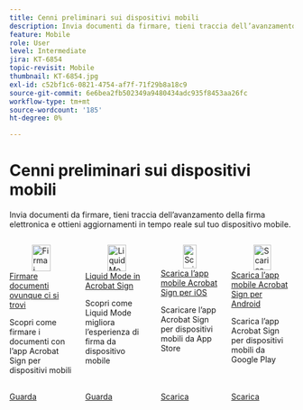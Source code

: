 ```yaml
---
title: Cenni preliminari sui dispositivi mobili
description: Invia documenti da firmare, tieni traccia dell’avanzamento della firma elettronica e ottieni aggiornamenti in tempo reale sul tuo dispositivo mobile
feature: Mobile
role: User
level: Intermediate
jira: KT-6854
topic-revisit: Mobile
thumbnail: KT-6854.jpg
exl-id: c52bf1c6-0821-4754-af7f-71f29b8a18c9
source-git-commit: 6e6bea2fb502349a9480434adc935f8453aa26fc
workflow-type: tm+mt
source-wordcount: '185'
ht-degree: 0%

---
```


# Cenni preliminari sui dispositivi mobili

Invia documenti da firmare, tieni traccia dell’avanzamento della firma elettronica e ottieni aggiornamenti in tempo reale sul tuo dispositivo mobile.

<!-- COMMENT -->
<!-- CARDS

* https://experienceleague.adobe.com/en/docs/document-cloud-learn/sign-learning-hub/mobile/mobile-tutorials/sign-mobile
  {target = _self}
  {title = Sign documents on the go}
  {description = Learn how to sign documents using the Acrobat Sign mobile app}
  {image = https://experienceleague.adobe.com/en/docs/document-cloud-learn/sign-learning-hub/mobile/media_1dc425116847a31ac4d8e1c17da3684ddc376dd36.png?width=400&format=webply&optimize=medium}
  {cta = Watch}
* https://experienceleague.adobe.com/en/docs/document-cloud-learn/sign-learning-hub/mobile/mobile-tutorials/liquidmode
  {target = _self}
  {title = Liquid Mode in Acrobat Sign}
  {description = Learn how Liquid Mode improves the mobile signing experience}
  {image = https://experienceleague.adobe.com/en/docs/document-cloud-learn/sign-learning-hub/mobile/media_14ec3ea49d7e2433c2317aa96e21bee055bd068c2.png?width=400&format=webply&optimize=medium}
  {cta = Watch}
* https://apps.apple.com/us/app/adobe-acrobat-sign/id481082197#_blank
  {target = _self}
  {title = Download Acrobat Sign mobile app for iOS}
  {description = Download Acrobat Sign mobile app from App Store}
  {image = https://experienceleague.adobe.com/en/docs/document-cloud-learn/sign-learning-hub/mobile/media_142465fb5c98e1d544f7379fa862d376984800616.png?width=400&format=webply&optimize=medium}
  {cta = Download}
* https://play.google.com/store/apps/details?id=com.adobe.echosign&hl=en&pli=1#_blank
  {target = _self}
  {title = Download Acrobat Sign mobile app for Android}
  {description = Download Acrobat Sign mobile app from Google Play}
  {image = https://experienceleague.adobe.com/en/docs/document-cloud-learn/sign-learning-hub/mobile/media_161540190f21bf9bac11a88422b04d229fd1dd02b.png?width=400&format=webply&optimize=medium}
  {cta = Download}
  
-->
<!-- END COMMENT -->

<!-- START CARDS HTML - DO NOT MODIFY BY HAND -->
<div class="columns">
    <div class="column is-half-tablet is-half-desktop is-one-third-widescreen" aria-label="Sign documents on the go">
        <div class="card" style="height: 100%; display: flex; flex-direction: column; height: 100%;">
            <div class="card-image">
                <figure class="image x-is-16by9">
                    <a href="https://experienceleague.adobe.com/en/docs/document-cloud-learn/sign-learning-hub/mobile/mobile-tutorials/sign-mobile" title="Firma i documenti ovunque ti trovi" target="_self" rel="referrer">
                        <img class="is-bordered-r-small" src="https://experienceleague.adobe.com/en/docs/document-cloud-learn/sign-learning-hub/mobile/media_1dc425116847a31ac4d8e1c17da3684ddc376dd36.png?width=400&format=webply&optimize=medium" alt="Firma i documenti ovunque ti trovi"
                             style="width: 100%; aspect-ratio: 16 / 9; object-fit: cover; overflow: hidden; display: block; margin: auto;">
                    </a>
                </figure>
            </div>
            <div class="card-content is-padded-small" style="display: flex; flex-direction: column; flex-grow: 1; justify-content: space-between;">
                <div class="top-card-content">
                    <p class="headline is-size-6 has-text-weight-bold">
                        <a href="https://experienceleague.adobe.com/en/docs/document-cloud-learn/sign-learning-hub/mobile/mobile-tutorials/sign-mobile" target="_self" rel="referrer" title="Firma i documenti ovunque ti trovi">Firmare documenti ovunque ci si trovi</a>
                    </p>
                    <p class="is-size-6">Scopri come firmare i documenti con l’app Acrobat Sign per dispositivi mobili</p>
                </div>
                <a href="https://experienceleague.adobe.com/en/docs/document-cloud-learn/sign-learning-hub/mobile/mobile-tutorials/sign-mobile" target="_self" rel="referrer" class="spectrum-Button spectrum-Button--outline spectrum-Button--primary spectrum-Button--sizeM" style="align-self: flex-start; margin-top: 1rem;">
                    <span class="spectrum-Button-label has-no-wrap has-text-weight-bold">Guarda</span>
                </a>
            </div>
        </div>
    </div>
    <div class="column is-half-tablet is-half-desktop is-one-third-widescreen" aria-label="Liquid Mode in Acrobat Sign">
        <div class="card" style="height: 100%; display: flex; flex-direction: column; height: 100%;">
            <div class="card-image">
                <figure class="image x-is-16by9">
                    <a href="https://experienceleague.adobe.com/en/docs/document-cloud-learn/sign-learning-hub/mobile/mobile-tutorials/liquidmode" title="Liquid Mode in Acrobat Sign" target="_self" rel="referrer">
                        <img class="is-bordered-r-small" src="https://experienceleague.adobe.com/en/docs/document-cloud-learn/sign-learning-hub/mobile/media_14ec3ea49d7e2433c2317aa96e21bee055bd068c2.png?width=400&format=webply&optimize=medium" alt="Liquid Mode in Acrobat Sign"
                             style="width: 100%; aspect-ratio: 16 / 9; object-fit: cover; overflow: hidden; display: block; margin: auto;">
                    </a>
                </figure>
            </div>
            <div class="card-content is-padded-small" style="display: flex; flex-direction: column; flex-grow: 1; justify-content: space-between;">
                <div class="top-card-content">
                    <p class="headline is-size-6 has-text-weight-bold">
                        <a href="https://experienceleague.adobe.com/en/docs/document-cloud-learn/sign-learning-hub/mobile/mobile-tutorials/liquidmode" target="_self" rel="referrer" title="Liquid Mode in Acrobat Sign">Liquid Mode in Acrobat Sign</a>
                    </p>
                    <p class="is-size-6">Scopri come Liquid Mode migliora l’esperienza di firma da dispositivo mobile</p>
                </div>
                <a href="https://experienceleague.adobe.com/en/docs/document-cloud-learn/sign-learning-hub/mobile/mobile-tutorials/liquidmode" target="_self" rel="referrer" class="spectrum-Button spectrum-Button--outline spectrum-Button--primary spectrum-Button--sizeM" style="align-self: flex-start; margin-top: 1rem;">
                    <span class="spectrum-Button-label has-no-wrap has-text-weight-bold">Guarda</span>
                </a>
            </div>
        </div>
    </div>
    <div class="column is-half-tablet is-half-desktop is-one-third-widescreen" aria-label="Download Acrobat Sign mobile app for iOS">
        <div class="card" style="height: 100%; display: flex; flex-direction: column; height: 100%;">
            <div class="card-image">
                <figure class="image x-is-16by9">
                    <a href="https://apps.apple.com/us/app/adobe-acrobat-sign/id481082197#_blank" title="Scarica l’app Acrobat Sign per dispositivi mobili per iOS" target="_self" rel="referrer">
                        <img class="is-bordered-r-small" src="https://experienceleague.adobe.com/en/docs/document-cloud-learn/sign-learning-hub/mobile/media_142465fb5c98e1d544f7379fa862d376984800616.png?width=400&format=webply&optimize=medium" alt="Scarica l’app Acrobat Sign per dispositivi mobili per iOS"
                             style="width: 100%; aspect-ratio: 16 / 9; object-fit: cover; overflow: hidden; display: block; margin: auto;">
                    </a>
                </figure>
            </div>
            <div class="card-content is-padded-small" style="display: flex; flex-direction: column; flex-grow: 1; justify-content: space-between;">
                <div class="top-card-content">
                    <p class="headline is-size-6 has-text-weight-bold">
                        <a href="https://apps.apple.com/us/app/adobe-acrobat-sign/id481082197#_blank" target="_self" rel="referrer" title="Scarica l’app Acrobat Sign per dispositivi mobili per iOS">Scarica l’app mobile Acrobat Sign per iOS</a>
                    </p>
                    <p class="is-size-6">Scaricare l’app Acrobat Sign per dispositivi mobili da App Store</p>
                </div>
                <a href="https://apps.apple.com/us/app/adobe-acrobat-sign/id481082197#_blank" target="_self" rel="referrer" class="spectrum-Button spectrum-Button--outline spectrum-Button--primary spectrum-Button--sizeM" style="align-self: flex-start; margin-top: 1rem;">
                    <span class="spectrum-Button-label has-no-wrap has-text-weight-bold">Scarica</span>
                </a>
            </div>
        </div>
    </div>
    <div class="column is-half-tablet is-half-desktop is-one-third-widescreen" aria-label="Download Acrobat Sign mobile app for Android">
        <div class="card" style="height: 100%; display: flex; flex-direction: column; height: 100%;">
            <div class="card-image">
                <figure class="image x-is-16by9">
                    <a href="https://play.google.com/store/apps/details?id=com.adobe.echosign&amp;hl=en&amp;pli=1#_blank" title="Scarica l’app Acrobat Sign per dispositivi mobili per Android" target="_self" rel="referrer">
                        <img class="is-bordered-r-small" src="https://experienceleague.adobe.com/en/docs/document-cloud-learn/sign-learning-hub/mobile/media_161540190f21bf9bac11a88422b04d229fd1dd02b.png?width=400&format=webply&optimize=medium" alt="Scarica l’app Acrobat Sign per dispositivi mobili per Android"
                             style="width: 100%; aspect-ratio: 16 / 9; object-fit: cover; overflow: hidden; display: block; margin: auto;">
                    </a>
                </figure>
            </div>
            <div class="card-content is-padded-small" style="display: flex; flex-direction: column; flex-grow: 1; justify-content: space-between;">
                <div class="top-card-content">
                    <p class="headline is-size-6 has-text-weight-bold">
                        <a href="https://play.google.com/store/apps/details?id=com.adobe.echosign&amp;hl=en&amp;pli=1#_blank" target="_self" rel="referrer" title="Scarica l’app Acrobat Sign per dispositivi mobili per Android">Scarica l’app mobile Acrobat Sign per Android</a>
                    </p>
                    <p class="is-size-6">Scarica l’app Acrobat Sign per dispositivi mobili da Google Play</p>
                </div>
                <a href="https://play.google.com/store/apps/details?id=com.adobe.echosign&amp;hl=en&amp;pli=1#_blank" target="_self" rel="referrer" class="spectrum-Button spectrum-Button--outline spectrum-Button--primary spectrum-Button--sizeM" style="align-self: flex-start; margin-top: 1rem;">
                    <span class="spectrum-Button-label has-no-wrap has-text-weight-bold">Scarica</span>
                </a>
            </div>
        </div>
    </div>
</div>
<!-- END CARDS HTML - DO NOT MODIFY BY HAND -->